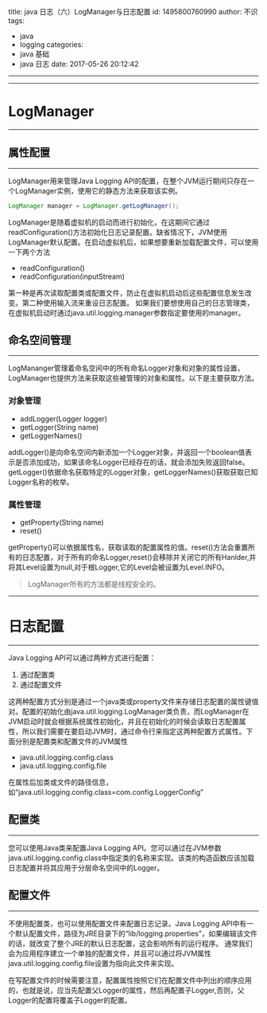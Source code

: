 title: java 日志（六）LogManager与日志配置
id: 1495800760990
author: 不识
tags:
  - java
  - logging
categories:
  - java 基础
  - java 日志
date: 2017-05-26 20:12:42
---
***
# LogManager
***
## 属性配置
***
LogManager用来管理Java Logging API的配置，在整个JVM运行期间只存在一个LogManager实例，使用它的静态方法来获取该实例。
```java
LogManager manager = LogManager.getLogManager();
```
LogManager是随着虚拟机的启动而进行初始化，在这期间它通过readConfiguration()方法初始化日志记录配置。缺省情况下，JVM使用LogManager默认配置。在启动虚拟机后，如果想要重新加载配置文件，可以使用一下两个方法
- readConfiguration()
- readConfiguration(inputStream)

<!-- more-->
第一种是再次读取配置类或配置文件，防止在虚拟机启动后这些配置信息发生改变。第二种使用输入流来重设日志配置。
如果我们要想使用自己的日志管理类，在虚拟机启动时通过java.util.logging.manager参数指定要使用的manager。

## 命名空间管理
***
LogMananger管理着命名空间中的所有命名Logger对象和对象的属性设置，LogManager也提供方法来获取这些被管理的对象和属性。以下是主要获取方法。  
### 对象管理
- addLogger(Logger logger)
- getLogger(String name)
- getLoggerNames()

addLogger()是向命名空间内新添加一个Logger对象，并返回一个boolean值表示是否添加成功，如果该命名Logger已经存在的话，就会添加失败返回false。getLogger()依据命名获取特定的Logger对象，getLoggerNames()获取获取已知Logger名称的枚举。

### 属性管理
- getProperty(String name)
- reset()

getProperty()可以依据属性名，获取读取的配置属性的值。reset()方法会重置所有的日志配置，对于所有的命名Logger,reset()会移除并关闭它的所有Hanlder,并将其Level设置为null,对于根Logger,它的Level会被设置为Level.INFO。

>LogManager所有的方法都是线程安全的。
***
# 日志配置
***
Java Logging API可以通过两种方式进行配置：
1. 通过配置类
2. 通过配置文件

这两种配置方式分别是通过一个java类或property文件来存储日志配置的属性键值对。配置的初始化由java.util.logging.LogManager类负责，而LogManager在JVM启动时就会根据系统属性初始化，并且在初始化的时候会读取日志配置属性，所以我们需要在要启动JVM时，通过命令行来指定这两种配置方式属性。下面分别是配置类和配置文件的JVM属性

- java.util.logging.config.class
- java.util.logging.config.file

在属性后加类或文件的路径信息，如“java.util.logging.config.class=com.config.LoggerConfig”

## 配置类
***
您可以使用Java类来配置Java Logging API。您可以通过在JVM参数java.util.logging.config.class中指定类的名称来实现。该类的构造函数应该加载日志配置并将其应用于分层命名空间中的Logger。

## 配置文件
***
不使用配置类，也可以使用配置文件来配置日志记录。Java Logging API中有一个默认配置文件，路径为JRE目录下的“lib/logging.properties”，如果编辑该文件的话，就改变了整个JRE的默认日志配置，这会影响所有的运行程序。
通常我们会为应用程序建立一个单独的配置文件，并且可以通过将JVM属性java.util.logging.config.file设置为指向此文件来实现。

在写配置文件的时候需要注意，配置属性按照它们在配置文件中列出的顺序应用的，也就是说，应当先配置父Logger的属性，然后再配置子Logger,否则，父Logger的配置将覆盖子Logger的配置。